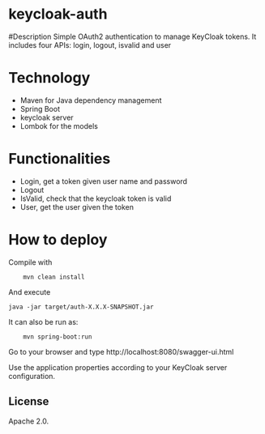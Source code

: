 # keycloak-auth

#Description
Simple OAuth2 authentication to manage KeyCloak tokens. It includes four APIs: login, logout, isvalid and user

# Technology

- Maven for Java dependency management
- Spring Boot 
- keycloak server
- Lombok for the models

# Functionalities
- Login, get a token given user name and password
- Logout
- IsValid, check that the keycloak token is valid
- User, get the user given the token

# How to deploy

Compile with
```
	mvn clean install
```

And execute
```
java -jar target/auth-X.X.X-SNAPSHOT.jar
```

It can also be run as:
```
    mvn spring-boot:run
```

Go to your browser and type http://localhost:8080/swagger-ui.html

Use the application properties according to your KeyCloak server configuration.

## License

Apache 2.0.

